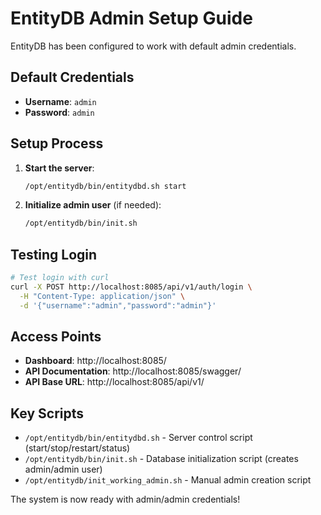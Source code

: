 # EntityDB Admin Setup Guide

EntityDB has been configured to work with default admin credentials.

## Default Credentials
- **Username**: `admin`
- **Password**: `admin`

## Setup Process

1. **Start the server**:
   ```bash
   /opt/entitydb/bin/entitydbd.sh start
   ```

2. **Initialize admin user** (if needed):
   ```bash
   /opt/entitydb/bin/init.sh
   ```

## Testing Login

```bash
# Test login with curl
curl -X POST http://localhost:8085/api/v1/auth/login \
  -H "Content-Type: application/json" \
  -d '{"username":"admin","password":"admin"}'
```

## Access Points
- **Dashboard**: http://localhost:8085/
- **API Documentation**: http://localhost:8085/swagger/
- **API Base URL**: http://localhost:8085/api/v1/

## Key Scripts
- `/opt/entitydb/bin/entitydbd.sh` - Server control script (start/stop/restart/status)
- `/opt/entitydb/bin/init.sh` - Database initialization script (creates admin/admin user)
- `/opt/entitydb/init_working_admin.sh` - Manual admin creation script

The system is now ready with admin/admin credentials!